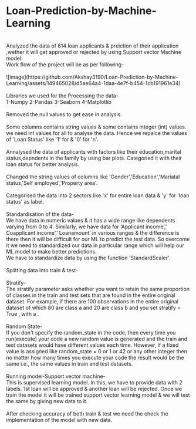 # Loan-Prediction-by-Machine-Learning
<br>
Analyzed the data of 614 loan applicants & preiction of  their application ,wether it will get approved or rejected by using Support vector Machine model.
<br>
Work flow of the project will be as per following-
<br>
<br>
![image](https://github.com/Akshay3190/Loan-Prediction-by-Machine-Learning/assets/149465028/d5ae64a4-1daa-4e7f-b454-1cb191961e34)
<br>
<br>
Libraries we used for the Processing the data-
<br>
1-Numpy
2-Pandas
3-Seaborn
4-Matplotlib
<br>
<br>
Removed the null values to get ease in analysis.
<br>
<br>
Some columns contains string values & some contains integer (int) values. we need int values for all to analyse the data. Hence we repalce the values of 'Loan Status' like '1' for & '0' for 'n'.
<br>
<br>
Annalysed the data of applicants with factors like their education,marital status,depndents in the family by using bar plots. Categoried it with their loan status for better analysis.
<br>
<br>
Changed the string values of columns like 'Gender','Education','Mariatal status,'Self employed','Property area'.
<br>
<br>
Categorised the data into 2 sectors like 'x' for entire loan data & 'y' for 'loan status' as label.
<br>
<br>
Standardisation of  the data-
<br>
We have data in numeric values & it has a wide range like dependents varying from 0 to 4. Similarly, we have data for ‘Applicant income’,’ Coapplicant income’,’ Loanamount’ in various ranges & the difference is there then it will be difficult for our ML to predict the test data. So overcome it we need to standardized our data in particular range  which will help our ML model to make better predictions.
<br>
We have to standardize data by using the function 'StandardScaler'.
<br>
<br>
Splitting data into train & test-
<br>
<br>
Stratify-
<br>
The stratify parameter asks whether you want to retain the same proportion of classes in the train and test sets that are found in the entire original dataset. For example, if there are 100 observations in the entire original dataset of which 80 are class a and 20 are class b and you set stratify = True , with a .
<br>
<br>
Random State-
<br>
If you don't specify the random_state in the code, then every time you run(execute) your code a new random value is generated and the train and test datasets would have different values each time. However, if a fixed value is assigned like random_state = 0 or 1 or 42 or any other integer then no matter how many times you execute your code the result would be the same i.e., the same values in train and test datasets.
<br>
<br>
Running model-Support vector machine-
<br>
This is supervised learning model. In this, we have to provide data with 2 labels. 1st loan will be approved & another loan will be rejected. Once we train the model it will be trained support vector learning model & we will test the same by giving new data to it.
<br>
<br>
After checking accuracy of both train & test we need the check the implementation of the model with new data.
